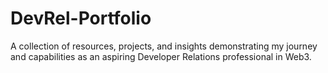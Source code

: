 # DevRel-Portfolio
A collection of resources, projects, and insights demonstrating my journey and capabilities as an aspiring Developer Relations professional in Web3.
